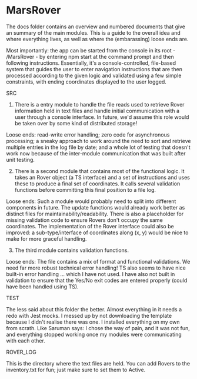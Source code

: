# MarsRover

The docs folder contains an overview and numbered documents that give an summary of the main modules.  This is a guide to the overall idea and where everything lives, as well as where the (embarassing) loose ends are.

Most importantly: the app can be started from the console in its root - /MarsRover - by entering npm start at the command prompt and then following instructions.  Essentially, it's a console-controlled, file-based system that guides the user to enter navigation instructions that are then processed according to the given logic and validated using a few simple constraints, with ending coordinates displayed to the user logged.

SRC

1. There is a entry module to handle the file reads  used to retrieve Rover information held in text files and handle initial communication with a user through a console interface.  In future, we'd assume this role would be taken over by some kind of distributed storage!

Loose ends: read-write error handling; zero code for asynchronous processing; a sneaky approach to work around the need to sort and retrieve multiple entries in the log file by date; and a whole lot of testing that doesn't work now because of the inter-module communication that was built after unit testing.


2. There is a second module that contains most of the functional logic. It takes an Rover object (a TS interface) and a set of instructions and uses these to produce a final set of coordinates.  It calls several validation functions before committing this final position to a file log.

Loose ends: Such a module would probably need to split into different components in future. The update functions would already work better as distinct files for maintainability/readability.  There is also a placeholder for missing validation code to ensure Rovers don't occupy the same coordinates.  The implementation of the Rover interface could also be improved: a sub-type/interface of coordinates along (x, y) would be nice to make for more graceful handling.

3. The third module contains validation functions. 

Loose ends: The file contains a mix of format and functional validations. We need far more robust technical error handling! TS also seems to have nice built-in error handling ... which I have not used.  I have also not built in validation to ensure that the Yes/No exit codes are entered properly (could have been handled using TS).

TEST

The less said about this folder the better. Almost everything in it needs a redo with Jest mocks.  I messed up by not downloading the template because I didn't realise there was one. I installed everything on my own from scrath. Like Saruman says: I chose the way of pain, and it was not fun, and everything stopped working once my modules were communicating with each other.

ROVER_LOG

This is the directory where the text files are held.  You can add Rovers to the inventory.txt for fun; just make sure to set them to Active.




